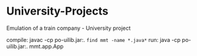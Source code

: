 # University-Projects
Emulation of a train company - University project

compile: javac -cp po-uilib.jar:. `find mmt -name *.java*`
run: java -cp po-uilib.jar:. mmt.app.App
